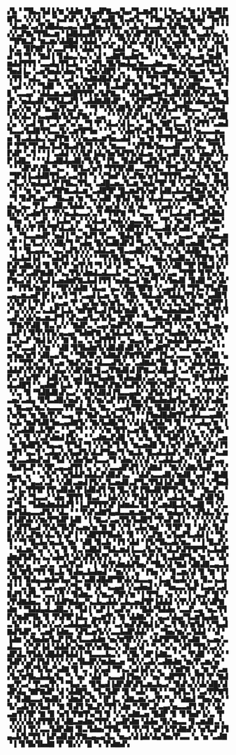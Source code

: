 ▞▙▝▝▜▙▃▜▟▐▞▆▝▟▟▆▝▊▃▟▛▇▃▄▜▄▞▜▃▆▟▜▝▐▝▆▃▞▝▆▝▐▞▙▟▊▛▇▜▃▝▞▞▟▝▃▝▚▃▛▟▚▝▟▝█▞▄▟▉▝▊▃▅▜▃▝▐▜▅▞▜▞▅▜▅▜▟▟▝▜▅▜▜▝▟▃▆▞▃▞▛▟█▟▄▃▄▃▚▟▇▜▅▃▙▜▙▞▝▃▙▝▟▃▃▟▃▜▟▜▅▞▙▝▚▃▟▝▝▝▞▞▃▛▇▞▜▜▙▃▆▝▐▟█▟▄▟▉▜▞▝▞▟▄▜▞▟▛▜▟▜▙▝▄▜▄▜▙▝▚▃▟▞▅▃▚▝▜▛▇▃▛▝▆▃▆▞▟▟█▟▝▟▟▟▝▃▞▃▝▜▞▟▞▃▛▟▐▝▉▞▄▟▟▝▇▝▛▞▝▟▟▝▐▞▃▝▉▛▇▛▐▞▃▃▛▜▜▝▟▟▞▜▝▝▚▟▟▝▚▃▝▝▊▞▞▝▇▞▛▝▚▝▐▞▚▟▐▝█▟▝▜▝▜▝▝▇▟▐▝▊▟▄▃▚▃▚▝▟▝▃▟▇▜▄▟▆▜▃▝▝▝▆▝█▞▅▜▄▃▆▝▆▟▊▝▆▟▟▜▜▜▝▃▃▟▄▜▜▃▙▝▝▃▜▜▃▜▙▜▅▟▄▞▆▃▃▟▆▃▄▃▝▟▚▞▄▟▜▜▟▞▞▜▅▟▐▃▝▃▅▜▅▟▞▟▅▞▜▝▆▜▞▟█▜▝▃▝▝▜▜▜▞▙▃▅▛▇▟▄▜▅▃▆▝▆▃▙▜▚▜▜▝▚▟▃▝▚▃▙▝▃▟▝▝▅▟▇▟█▟▚▟▝▟▃▝▊▝▜▜▝▜▄▞▚▞▞▜▙▞▄▝▃▞▜▝▄▟▝▞▞▝▜▟▉▝▚▝▅▜▞▞▆▜▝▝▊▃▙▟▛▝█▝▊▜▅▞▜▝▉▟▞▟█▜▄▃▃▝▛▝▊▝▃▃▄▞▝▟▟▃▆▃▆▟█▜▜▜▚▞▙▛▇▃▝▝▟▟▜▃▄▟▆▜▃▟▊▟▉▞▛▟▚▟▅▝█▟▚▝▅▟▄▟▊▞▜▜▟▃▟▜▝▃▟▟▇▟▉▟▛▝▄▝▟▜▛▜▃▛▇▞▙▝▐▟▞▟▅▃▙▜▅▟▛▃▞▞▆▝▟▝▆▃▙▜▚▃▛▃▝▝▜▝▚▜▞▟▉▜▞▟▛▝▚▞▟▜▃▟▜▜▙▃▃▝▚▟▅▟▚▜▞▟▃▜▚▃▄▟█▞▙▜▃▛▇▞▝▃▄▝▝▝▞▟▚▛▐▟▐▝▛▟▝▃▃▝▚▞▃▝▞▃▞▟█▞▄▝▞▃▟▝▊▝▃▞▃▞▚▞▃▝▜▝▛▝▟▃▞▟▐▃▝▃▝▜▄▝▇▛▐▃▃▜▝▟▜▜▝▃▅▟▜▃▃▞▙▟▉▜▜▃▃▜▞▃▆▜▛▜▅▝▝▝▄▝▞▟▅▜▚▟▜▝▉▝▜▝▇▟▟▝▅▃▃▃▅▃▅▝▊▃▟▃▙▃▚▃▛▛▇▝▞▞▅▃▅▃▆▜▅▃▟▟▝▝▅▝▇▝▛▜▜▜▃▟▞▞▟▞▄▃▙▜▛▝▛▜▞▜▚▟▃▜▃▛▇▃▟▜▞▜▝▞▙▝▆▃▃▝▝▟▜▜▙▜▅▃▃▟▛▃▃▞▙▃▝▜▜▞▛▟▛▝▃▜▝▝▐▝▃▟▟▝▞▞▙▛▐▟▄▜▅▜▟▜▜▞▟▃▅▝▟▝▄▟▊▃▜▞▝▟▅▟▚▜▃▛▐▟█▃▝▝▝▟▃▟█▟▄▟▉▞▜▞▙▝▐▜▃▝▉▟▟▜▃▟▜▞▛▟▝▃▜▞▟▃▛▟▚▃▞▞▝▝▝▟▛▟▚▜▙▝▚▃▝▝▉▜▃▞▅▜▝▜▜▜▛▟▊▃▃▜▜▜▃▝▛▜▃▟▚▃▜▞▜▞▙▞▝▜▛▟▐▃▟▟▉▜▜▃▞▃▄▜▜▝▚▝▞▜▅▛▐▞▃▛▇▞▅▜▝▜▜▜▜▃▅▟▞▝▆▝▇▝▉▞▜▃▞▞▅▟▄▟▞▛▐▜▙▃▜▜▄▝▃▟█▃▅▃▜▃▆▝▆▟▞▜▛▝▉▝▞▃▛▟▅▞▃▜▜▟▝▟▝▝▆▝▅▝▃▟▜▛▇▃▟▃▆▝▃▟█▜▛▝█▃▆▟▜▞▅▛▐▟▉▃▙▟▃▛▇▟▚▞▙▝▞▝▜▝▉▟▜▃▆▞▝▜▙▃▆▝▆▝▜▃▚▟▉▝█▜▟▝▇▟▝▟▃▟▃▃▚▃▆▜▙▟▛▞▜▃▜▟▄▝▄▃▝▛▐▃▃▟▉▃▜▟▟▞▃▝▟▞▄▞▟▝▞▟▝▟▄▝▝▞▄▟▞▞▃▝▝▜▅▝▄▞▙▝▉▞▛▞▃▟▆▜▞▝▛▞▅▃▙▃▃▞▃▜▝▜▜▛▇▝▜▝▄▃▃▝▛▝▐▃▟▃▟▜▃▟▜▟▇▟▝▜▅▝▚▝▃▟▚▝▐▃▙▞▚▞▝▞▟▃▆▝▅▟▞▞▄▃▃▜▞▃▝▜▚▝▆▞▜▝▃▟▛▟▆▞▙▝▊▞▞▛▐▜▞▜▛▟▃▟▞▃▝▜▟▃▞▟▝▞▛▟█▜▚▜▜▃▃▟▊▟▚▟▊▞▝▝▅▃▆▝▝▃▝▜▃▃▅▟▛▝▅▟▐▝▚▃▜▟▜▝▛▃▃▝█▟▄▜▛▝▃▝▇▝▛▝▚▃▄▞▚▟▞▟▅▃▆▞▛▝▐▃▜▃▞▞▞▟█▞▜▝▚▟▅▝█▞▙▟▉▟▛▟▝▜▃▞▙▝▅▃▞▟▊▃▅▟█▝▚▃▟▜▝▜▝▝█▃▄▟▃▝▄▃▚▟▜▞▞▞▚▟▟▃▅▝▉▃▄▟█▞▞▝▜▞▝▞▙▝▟▟█▞▜▝▚▝▚▝▟▃▙▟▐▟▝▝▚▟▟▜▝▟▝▞▞▝▝▜▚▜▙▜▄▃▚▝▐▝▇▟▃▜▄▟▉▃▚▜▜▛▇▝▟▜▛▟▚▟▇▞▟▝▉▝▊▞▛▝▅▜▚▜▝▜▝▟▝▟▝▜▃▝▅▃▄▝▊▞▞▟█▝▜▛▐▜▙▟▐▞▞▜▛▃▛▃▟▛▇▟▊▞▚▃▜▜▞▟▆▟▃▟▃▃▙▝▚▃▛▞▅▜▄▞▞▃▄▝▜▜▛▝▊▜▚▞▅▛▇▃▞▟▝▞▙▟▐▃▅▟▆▛▇▃▙▟▐▜▜▝▅▟▇▃▟▝▇▞▜▝▚▜▅▟▊▝▉▟█▝▚▞▟▞▅▝▐▜▜▞▆▟▚▝▝▜▛▞▟▟▇▝▟▃▄▝▄▃▚▜▅▝█▛▇▝▞▃▄▟▚▜▝▜▜▃▜▜▄▛▇▃▄▃▆▃▅▛▐▛▐▞▄▜▝▜▝▃▄▟▐▃▅▝▅▝▟▜▙▝▇▟▃▟▞▜▟▟▄▜▜▞▆▝▄▟▉▜▞▞▙▛▐▝▛▟▝▝▄▃▅▝▛▝▄▞▙▞▆▞▆▜▃▝▛▞▃▝▆▝▊▞▃▜▃▜▄▜▄▃▜▟▛▛▐▞▚▞▞▞▛▃▚▃▙▛▐▃▙▝▆▛▇▜▃▟▐▜▟▞▆▟▊▝▄▝▛▝▅▟▅▟▆▟▉▝▃▜▄▜▚▜▃▟▚▞▟▞▅▃▆▃▛▜▝▟▚▃▅▜▃▞▙▜▄▝▆▜▛▝▝▜▄▟▆▃▛▟▉▃▆▞▝▞▛▝▉▝▝▛▇▞▛▟█▝▉▃▚▞▞▝▇▟▛▃▝▃▄▞▅▟▛▜▞▟▉▃▃▟▜▞▜▝▝▞▅▝█▝▜▃▅▞▄▃▙▛▐▝▉▜▚▜▜▞▄▃▄▞▜▟▆▛▇▝▄▜▟▃▙▟▝▞▆▃▚▃▞▜▄▟▆▞▞▞▛▛▐▞▙▝▊▃▚▃▛▝▇▟▐▞▞▝▇▝▊▃▝▃▚▟▜▜▜▝▃▝▅▃▄▜▅▝▟▝▅▟▟▞▙▟▅▃▚▞▚▝▅▝▛▃▃▟▝▞▆▝▝▟█▝▉▜▙▟▆▜▞▟▉▟▊▟▊▜▞▞▃▟▇▜▚▞▚▃▛▃▞▃▅▞▝▝▅▜▅▞▆▜▝▟▉▃▄▜▄▝▝▜▙▜▛▃▜▟▇▟▚▛▇▜▜▟▛▝▐▜▃▞▃▃▃▝▇▞▛▟▉▝▄▞▝▝▜▜▚▞▚▝▊▃▅▝▇▟▚▞▆▝▟▃▃▟▜▞▃▝▃▟▇▟▞▜▙▝▇▝▚▝▟▟▄▜▟▟▃▟▟▟▚▜▚▜▛▟▝▟▄▞▞▟▛▟▇▝▊▃▞▛▇▟▊▟▐▛▇▃▞▟█▃▟▝▃▞▛▃▚▞▆▜▝▞▛▃▚▞▅▜▛▝▐▟▊▞▆▝▄▟▐▞▛▜▄▟▆▝▊▟▅▟▊▞▃▞▃▝▄▟▚▃▃▝▉▜▃▟▟▟▇▟▃▟█▜▝▝▄▟▆▛▐▃▙▝▛▝▜▜▙▟▚▛▇▞▙▟▜▞▞▜▛▞▜▟▛▃▚▝▝▃▝▞▝▝▞▃▝▞▃▝▉▝▜▟█▟▊▟▚▃▞▝▟▜▞▟▉▟▐▜▃▃▄▟▞▝▟▜▟▞▟▝▐▜▃▝▝▞▜▜▝▟▚▃▅▞▃▟▄▝▉▜▃▟▉▞▅▟▚▝▊▞▆▞▄▛▐▜▚▜▙▞▟▜▙▟▅▟▆▜▄▞▆▜▞▟▚▟▆▝▄▝▇▃▄▞▆▃▚▃▃▃▜▜▚▟▃▜▄▝▇▃▝▃▄▟▞▜▛▞▅▝█▟▉▟▝▞▄▜▛▟▞▃▞▞▛▞▅▜▅▝▆▝▇▞▛▞▚▃▄▝▛▝▇▟▚▃▙▜▃▞▞▜▝▝▐▜▅▟█▟▇▜▜▃▟▟▃▃▄▟▉▞▚▃▙▝▆▟▜▟▊▜▅▃▄▟▇▜▞▝▇▞▙▟█▞▜▝▞▟▐▞▆▜▟▞▜▝█▝▝▞▃▟▄▞▆▝▐▝▞▃▟▟▊▃▙▜▛▃▝▝▄▞▜▝▝▞▝▞▆▝█▜▚▃▅▜▙▝▉▜▛▃▞▟▛▞▄▝▃▝▅▜▙▝▚▞▚▝▊▝▞▃▛▟▆▟▐▜▞▃▝▝▃▟▆▃▛▟█▝▄▝▄▜▄▝█▝▜▟▛▟▝▞▆▝▞▞▝▃▅▝▆▝█▟█▜▞▜▄▃▄▝▛▜▟▝▜▝▞▞▜▞▜▝▊▝▆▃▅▟█▝▊▞▅▜▝▟▆▜▚▞▛▟▐▜▅▜▜▝▄▃▜▝▃▟▄▞▄▜▄▟▜▞▟▃▛▜▅▞▜▝▆▃▙▝█▃▟▃▙▟▚▝▉▞▃▜▛▝▚▃▆▃▛▃▃▟▅▟▚▟▝▜▟▝▞▟▅▜▅▜▃▃▞▜▝▟▅▞▞▞▟▝▞▃▟▟▃▟▚▝▝▟▐▃▛▃▄▝█▟▜▃▛▝▚▜▛▃▄▃▟▜▜▝▄▝▄▝▞▃▃▟▛▟▜▝▞▟▇▟▝▝▇▞▞▟▇▞▙▟▛▝▝▞▅▃▄▝▄▝▝▃▜▞▚▝▅▜▟▟▚▟▟▃▛▟▉▟▚▃▝▝▟▟▚▃▃▟▊▞▆▟▉▝▄▟▝▝█▟█▞▛▝▆▝▄▃▞▃▛▝▞▟▊▃▅▟▐▜▞▃▜▃▅▟▊▃▛▜▃▜▜▟▐▟▚▟█▝▇▞▟▝▞▜▅▟▃▛▐▃▜▜▜▛▐▜▚▟▉▟▞▛▐▟▉▟▜▝▇▝█▃▚▛▐▜▙▟▉▜▛▜▚▞▙▟▝▝▇▃▛▃▝▃▞▟▚▝▜▃▃▞▝▟▅▝█▜▜▝▉▃▞▝▐▟▞▞▞▝▛▟▟▝▞▟▝▃▟▃▙▝▚▃▛▟▊▜▟▟▝▜▃▝▜▟▆▟▆▟▟▟▜▝▐▃▛▜▜▜▚▛▐▟▆▟▃▜▟▝▛▃▆▟█▃▙▜▄▟█▝▜▝▞▃▆▟▜▟▄▃▃▟▜▞▝▟▃▝▝▝▛▟▚▟▇▜▄▟▃▃▆▃▆▞▜▞▃▝▅▟▄▞▙▝▟▜▟▃▜▞▃▛▐▟▛▟▞▞▆▞▛▜▟▛▐▟▊▝▐▝▇▃▞▃▄▜▜▞▙▟█▜▝▜▚▟▚▟▐▝▝▞▝▞▞▞▚▟▟▝▟▜▜▃▟▝▛▟▞▜▙▜▚▃▅▞▅▝▇▝▉▝▞▜▝▃▙▞▆▟▝▝▊▜▛▝▊▝▐▟▚▝▊▟▊▞▛▞▃▛▇▞▟▃▜▞▄▛▐▝▝▟█▜▜▜▙▟▞▝▉▝▝▞▃▛▇▝▄▜▄▟▜▃▟▟▐▝▝▜▞▜▝▝▜▝█▃▙▞▅▃▙▝▆▞▝▟▉▝▉▃▙▝▐▜▝▟▟▝▐▜▞▜▙▃▟▞▆▃▝▝▐▝█▃▛▞▝▝▟▃▆▞▚▞▚▝▄▝▊▝▊▃▚▟█▟▝▜▟▃▆▟▐▃▃▞▙▞▆▝▟▃▛▟▜▜▛▜▚▃▙▟▛▟▆▟▜▟▜▃▚▃▚▟▅▜▝▟▞▟▜▞▙▜▚▝▚▝▝▞▆▝▚▛▐▝▊▃▙▟▛▜▄▝▆▝▄▝▟▞▜▞▙▞▄▝▝▃▞▃▝▃▙▜▚▟▝▝▐▝▟▞▛▟▆▟▟▜▅▞▝▜▙▞▟▝▇▟▝▟▉▟▉▃▄▃▙▜▟▝▇▜▞▜▜▝▉▃▙▝▊▟▅▃▙▟▅▟▝▝▆▞▞▝▄▝▐▜▅▝▞▝▊▃▆▞▟▝▊▝▇▝▐▞▚▜▜▝▉▟▄▃▆▟▅▜▄▞▜▃▚▟▊▟█▟▛▜▛▟▞▟▃▃▄▝▐▃▄▜▄▟▞▞▄▝▉▃▚▃▙▜▝▝▃▜▄▝▃▟▞▃▄▞▞▜▄▝▉▝▟▝▚▃▄▟▝▞▄▟▅▟▝▞▝▜▅▃▃▜▄▛▐▃▄▞▃▟▉▟▜▝▟▜▃▝▃▃▚▜▝▝▉▟▆▃▝▞▆▃▞▜▛▞▆▝▐▝▛▜▃▝▅▝▞▝▐▝▄▃▛▝█▝▞▞▛▟▇▟▅▃▝▟▝▟▟▛▇▟▄▞▚▃▙▃▟▟▞▃▙▃▅▟▜▛▐▟▟▟▝▞▛▞▟▝▟▞▟▛▇▟▆▝▝▜▟▟▄▟▃▟█▃▚▝▜▟▐▝▄▛▐▝▄▟▚▞▝▝█▟▞▜▟▟▅▝▃▃▛▃▄▝▅▃▜▜▛▞▆▟▛▜▙▝▊▝▛▟▜▛▐▟▃▝▄▃▆▜▚▝▇▝▟▟▇▞▚▝▄▃▞▟▄▞▜▃▆▜▄▟▅▝▄▃▜▞▝▝▐▟▚▞▞▃▞▃▟▟▄▟▄▜▞▝▛▝▃▞▅▟▚▛▇▟▐▞▚▃▜▝▉▞▆▜▟▝▞▜▄▟▇▟▜▟▛▃▝▃▅▛▐▟▆▃▝▟▜▃▅▜▞▞▃▃▙▟▛▟▟▞▝▃▝▜▅▞▆▞▃▜▟▟▝▝▟▝▐▟▆▝▄▜▅▟▅▜▃▛▐▜▄▜▃▃▟▟▆▝▅▞▆▜▛▞▞▃▝▟▟▜▛▜▙▜▚▟▇▝▚▃▅▞▃▟▃▃▝▞▚▛▐▟▝▟▟▟▚▞▆▞▛▞▅▜▙▃▚▝▉▃▞▟▝▝▚▝▚▞▄▝▟▜▝▜▜▞▃▞▞▟▛▟▃▜▜▟▞▟█▟▟▜▟▟▐▝▜▃▃▃▙▃▚▝▚▜▙▝▟▛▐▟▇▃▝▝▃▝▛▟▉▝▝▟▞▝▜▟▛▞▄▛▐▜▟▝▞▞▝▞▃▜▙▟▛▞▆▟▆▃▅▝▜▞▞▃▟▞▃▟▇▟▆▝▆▞▛▃▆▞▅▝▛▞▃▞▛▞▜▞▙▞▚▟▇▝█▝▃▝▐▞▄▟▝▜▚▃▚▟▐▟▚▞▄▝▝▞▆▛▇▝▄▝▆▝▛▃▅▞▙▞▆▜▙▃▙▟▄▜▄▝▚▝▅▞▝▟▟▝▚▃▃▟▐▜▅▞▞▝▅▞▚▟▛▜▜▝▄▜▜▝▛▝▇▟▄▞▛▃▞▝▛▃▄▜▚▝▝▜▄▞▃▝▉▜▄▟▐▟▛▟▛▟▜▃▆▃▙▃▞▝▉▟▚▞▞▟▞▟█▞▟▟▛▟▄▝▇▛▇▟▛▝▟▝▟▟█▜▄▝▜▃▜▟▛▝█▝▚▟▞▝▜▞▝▝▜▟▜▃▜▝▃▞▛▛▇▜▞▝▊▟█▃▃▞▆▟▉▞▝▟▆▟▚▞▙▝▐▛▐▃▝▟▇▃▆▞▃▞▛▞▚▞▝▟▆▟▝▜▅▞▅▞▝▜▞▃▟▞▛▞▙▟▝▝▇▝▊▟▜▝▇▃▛▞▜▜▝▟▆▝▚▜▛▃▛▃▄▞▅▃▃▟▜▝▊▞▝▟▞▃▅▜▚▜▛▝▇▝▉▝▅▜▝▛▇▜▚▞▜▝▊▝▞▃▚▟▇▃▅▝█▟▛▝▊▝▊▜▅▛▐▞▃▝▛▝▛▞▞▟▞▟▜▜▛▟▝▟█▃▅▟▆▞▜▜▚▝▄▟▛▟▆▝▟▟▅▝▉▞▅▃▃▝▊▃▆▟▊▃▚▝▞▟▐▝▛▞▃▃▜▟▛▟▇▝▉▃▜▟▅▞▜▜▙▝▜▝▛▞▜▝▅▛▐▞▛▟▇▟▚▝▅▜▃▛▐▜▄▃▙▜▞▜▜▝▐▟▚▟▊▟▞▛▇▃▄▃▄▜▃▝▅▃▞▟▐▟▞▟▄▜▅▞▛▃▃▝▄▝▅▝▃▟▇▝▐▝▊▜▙▜▙▟▇▝▛▝▉▞▞▝█▝▚▝▛▟▆▟▚
